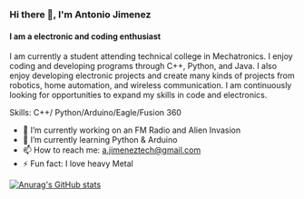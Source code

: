 ### Hi there 👋, I'm Antonio Jimenez
#### I am a electronic and coding enthusiast
I am currently a student attending technical college in Mechatronics. I enjoy coding and developing programs through C++, Python, and Java. I also enjoy developing electronic projects and create many kinds of projects from robotics, home automation, and wireless communication. I am continuously looking for opportunities to expand my skills in code and electronics.

Skills: C++/ Python/Arduino/Eagle/Fusion 360

- 🔭 I’m currently working on an FM Radio and Alien Invasion 
- 🌱 I’m currently learning Python & Arduino 
- 📫 How to reach me: a.jimeneztech@gmail.com 
- ⚡ Fun fact: I love heavy Metal 

[![Anurag's GitHub stats](https://github-readme-stats.vercel.app/api?username=AntonioJim45)](https://github.com/anuraghazra/github-readme-stats)
